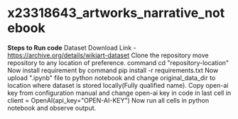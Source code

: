 # x23318643_artworks_narrative_notebook
**Steps to Run code**
Dataset Download Link - https://archive.org/details/wikiart-dataset
Clone the repository
move repository to any location of preference.
command cd "repository-location"
Now install requirement by command pip install -r requirements.txt
Now upload ".ipynb" file to python notebook and change original_data_dir to location where dataset is stored locally(Fully qualified name).
Copy open-ai key from configuration manual and change open-ai key in code in last cell in client = OpenAI(api_key="OPEN-AI-KEY")
Now run all cells in python notebook and observe output.

